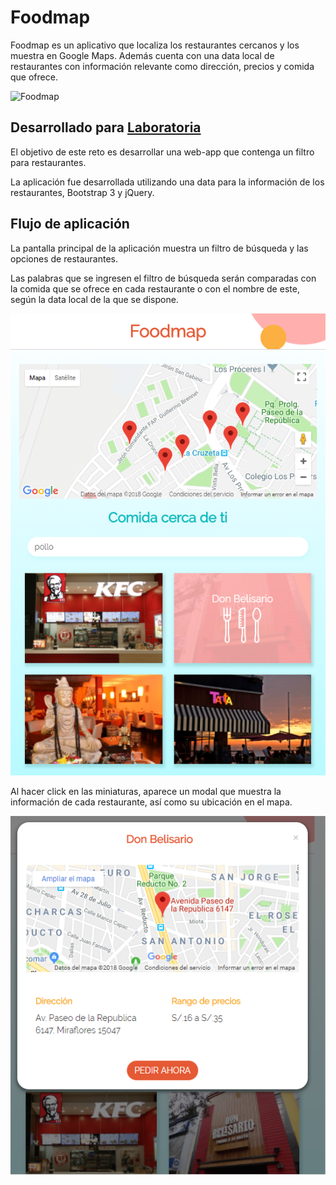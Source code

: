 # Foodmap

Foodmap es un aplicativo que localiza los restaurantes cercanos y los muestra en Google Maps. Además cuenta con una data local de restaurantes con información relevante como dirección, precios y comida que ofrece.

![Foodmap](https://fotos.subefotos.com/b07abe06869985a51231621065b1e11ao.png)

## Desarrollado para [Laboratoria](http://laboratoria.la) 

El objetivo de este reto es desarrollar una web-app que contenga un filtro para restaurantes.

La aplicación fue desarrollada utilizando una data para la información de los restaurantes, Bootstrap 3 y jQuery.

## Flujo de aplicación

La pantalla principal de la aplicación muestra un filtro de búsqueda y las opciones de restaurantes.

Las palabras que se ingresen el filtro de búsqueda serán comparadas con la comida que se ofrece en cada restaurante o con el nombre de este, según la data local de la que se dispone.

![](assets/docs/vista2.png)

Al hacer click en las miniaturas, aparece un modal que muestra la información de cada restaurante, así como su ubicación en el mapa.

![](assets/docs/vista3.png)